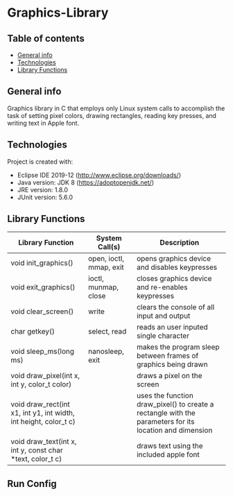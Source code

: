 # Graphics-Library

## Table of contents
* [General info](#general-info)
* [Technologies](#technologies)
* [Library Functions](#library-functions)

## General info
Graphics library in C that employs only Linux system calls to accomplish the task of setting pixel colors, drawing rectangles, reading key presses, and writing text in Apple font.

## Technologies
Project is created with:
* Eclipse IDE 2019-12 (http://www.eclipse.org/downloads/)
* Java version: JDK 8 (https://adoptopenjdk.net/)
* JRE version: 1.8.0
* JUnit version: 5.6.0

## Library Functions

  | Library Function | System Call(s) | Description |
  | ------------ | ------------------- | ------------------- |
  | void init_graphics() | open, ioctl, mmap, exit | opens graphics device and disables keypresses |
  | void exit_graphics() | ioctl, munmap, close | closes graphics device and re-enables keypresses |
  | void clear_screen() | write | clears the console of all input and output |
  | char getkey() | select, read | reads an user inputed single character  |
  | void sleep_ms(long ms) | nanosleep, exit |  makes the program sleep between frames of graphics being drawn |
  | void draw_pixel(int x, int y, color_t color) |  | draws a pixel on the screen |
  | void draw_rect(int x1, int y1, int width, int height, color_t c) |  | uses the function draw_pixel() to create a rectangle with the parameters for its location and dimension |
  | void draw_text(int x, int y, const char *text, color_t c) |  | draws text using the included apple font |
	
## Run Config

